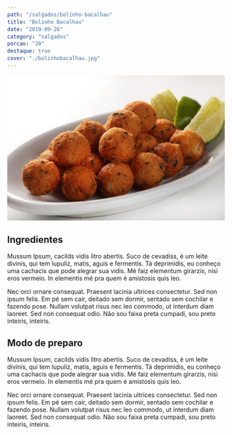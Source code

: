 ```yaml
---
path: "/salgados/bolinho-bacalhau"
title: "Bolinho Bacalhau"
date: "2019-09-26"
category: "salgados"
porcao: "20"
destaque: true
cover: "./bolinhobacalhau.jpg"
---
```


![bolinho de bacalhau delicia](./bolinhobacalhau.jpg)

## Ingredientes

Mussum Ipsum, cacilds vidis litro abertis. Suco de cevadiss, é um leite divinis, qui tem lupuliz, matis, aguis e fermentis. Tá deprimidis, eu conheço uma cachacis que pode alegrar sua vidis. Mé faiz elementum girarzis, nisi eros vermeio. In elementis mé pra quem é amistosis quis leo.

Nec orci ornare consequat. Praesent lacinia ultrices consectetur. Sed non ipsum felis. Em pé sem cair, deitado sem dormir, sentado sem cochilar e fazendo pose. Nullam volutpat risus nec leo commodo, ut interdum diam laoreet. Sed non consequat odio. Não sou faixa preta cumpadi, sou preto inteiris, inteiris.

## Modo de preparo

Mussum Ipsum, cacilds vidis litro abertis. Suco de cevadiss, é um leite divinis, qui tem lupuliz, matis, aguis e fermentis. Tá deprimidis, eu conheço uma cachacis que pode alegrar sua vidis. Mé faiz elementum girarzis, nisi eros vermeio. In elementis mé pra quem é amistosis quis leo.

Nec orci ornare consequat. Praesent lacinia ultrices consectetur. Sed non ipsum felis. Em pé sem cair, deitado sem dormir, sentado sem cochilar e fazendo pose. Nullam volutpat risus nec leo commodo, ut interdum diam laoreet. Sed non consequat odio. Não sou faixa preta cumpadi, sou preto inteiris, inteiris.